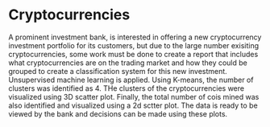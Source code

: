 # Cryptocurrencies
A prominent investment bank, is interested in offering a new cryptocurrency investment portfolio for its customers, but due to the large number exisiting cryptocurrencies, some work must be done to create a report that includes what cryptocurrencies are on the trading market and how they could be grouped to create a classification system for this new investment. Unsupervised machine learning is applied. Using K-means, the number of clusters was identified as 4. THe clusters of the cryptocurrencies were visualized using 3D scatter plot. Finally, the total number of cois mined was also identified and visualized using a 2d sctter plot. The  data is ready to be viewed by the bank and decisions can be made using these plots.

